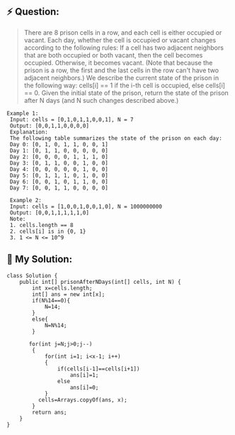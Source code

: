 ## :zap: Question:

> There are 8 prison cells in a row, and each cell is either occupied or vacant.
> Each day, whether the cell is occupied or vacant changes according to the following rules:
> If a cell has two adjacent neighbors that are both occupied or both vacant, then the cell becomes occupied.
> Otherwise, it becomes vacant.
> (Note that because the prison is a row, the first and the last cells in the row can't have two adjacent neighbors.)
> We describe the current state of the prison in the following way: cells[i] == 1 if the i-th cell is occupied, else cells[i] == 0.
> Given the initial state of the prison, return the state of the prison after N days (and N such changes described above.)


```
Example 1:
 Input: cells = [0,1,0,1,1,0,0,1], N = 7
 Output: [0,0,1,1,0,0,0,0]
 Explanation: 
 The following table summarizes the state of the prison on each day:
 Day 0: [0, 1, 0, 1, 1, 0, 0, 1]
 Day 1: [0, 1, 1, 0, 0, 0, 0, 0]
 Day 2: [0, 0, 0, 0, 1, 1, 1, 0]
 Day 3: [0, 1, 1, 0, 0, 1, 0, 0]
 Day 4: [0, 0, 0, 0, 0, 1, 0, 0]
 Day 5: [0, 1, 1, 1, 0, 1, 0, 0]
 Day 6: [0, 0, 1, 0, 1, 1, 0, 0]
 Day 7: [0, 0, 1, 1, 0, 0, 0, 0]
 
 Example 2:
 Input: cells = [1,0,0,1,0,0,1,0], N = 1000000000
 Output: [0,0,1,1,1,1,1,0]
 Note:
 1. cells.length == 8
 2. cells[i] is in {0, 1}
 3. 1 <= N <= 10^9
```


## 	:peach: My Solution: 

```
class Solution {
    public int[] prisonAfterNDays(int[] cells, int N) {
        int x=cells.length;
        int[] ans = new int[x];
        if(N%14==0){
            N=14;
        }
        else{
            N=N%14;
        }
            
       for(int j=N;j>0;j--)
        {
            for(int i=1; i<x-1; i++)   
            {
                if(cells[i-1]==cells[i+1])
                    ans[i]=1;
                else
                    ans[i]=0;
            }
          cells=Arrays.copyOf(ans, x);         
        }
        return ans;
    }
}
```
